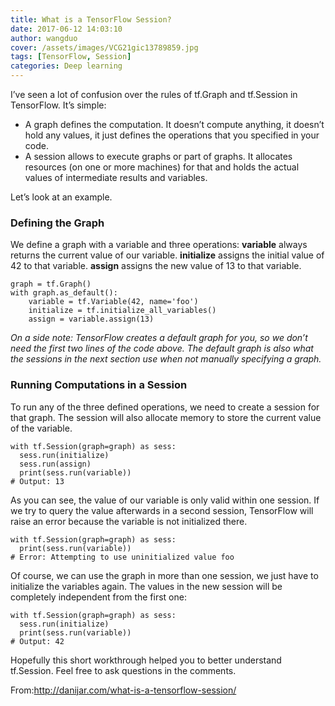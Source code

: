```yaml
---
title: What is a TensorFlow Session?
date: 2017-06-12 14:03:10
author: wangduo
cover: /assets/images/VCG21gic13789859.jpg
tags: [TensorFlow, Session]
categories: Deep learning
---
```


I’ve seen a lot of confusion over the rules of tf.Graph and tf.Session in TensorFlow. It’s simple:

- A graph defines the computation. It doesn’t compute anything, it doesn’t hold any values, it just defines the operations that you specified in your code.
- A session allows to execute graphs or part of graphs. It allocates resources (on one or more machines) for that and holds the actual values of intermediate results and variables.

Let’s look at an example.

### Defining the Graph

We define a graph with a variable and three operations: **variable** always returns the current value of our variable. **initialize** assigns the initial value of 42 to that variable. **assign** assigns the new value of 13 to that variable.

```
graph = tf.Graph()
with graph.as_default():
    variable = tf.Variable(42, name='foo')
    initialize = tf.initialize_all_variables()
    assign = variable.assign(13)
```

*On a side note: TensorFlow creates a default graph for you, so we don’t need the first two lines of the code above. The default graph is also what the sessions in the next section use when not manually specifying a graph.*

### Running Computations in a Session

To run any of the three defined operations, we need to create a session for that graph. The session will also allocate memory to store the current value of the variable.

```
with tf.Session(graph=graph) as sess:
  sess.run(initialize)
  sess.run(assign)
  print(sess.run(variable))
# Output: 13
```

As you can see, the value of our variable is only valid within one session. If we try to query the value afterwards in a second session, TensorFlow will raise an error because the variable is not initialized there.

```
with tf.Session(graph=graph) as sess:
  print(sess.run(variable))
# Error: Attempting to use uninitialized value foo
```

Of course, we can use the graph in more than one session, we just have to initialize the variables again. The values in the new session will be completely independent from the first one:

```
with tf.Session(graph=graph) as sess:
  sess.run(initialize)
  print(sess.run(variable))
# Output: 42
```

Hopefully this short workthrough helped you to better understand tf.Session. Feel free to ask questions in the comments.

From:http://danijar.com/what-is-a-tensorflow-session/
